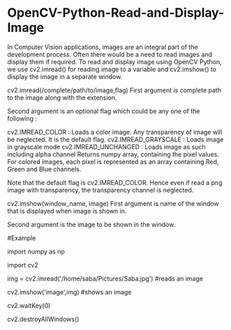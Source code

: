 # OpenCV-Python-Read-and-Display-Image
In Computer Vision applications, images are an integral part of the development process. Often there would be a need to read images and display them if required. To read and display image using OpenCV Python, we use cv2.imread() for reading image to a variable and cv2.imshow() to display the image in a separate window.

cv2.imread(/complete/path/to/image,flag)
First argument is complete path to the image along with the extension.

Second argument is an optional flag which could be any one of the following :

cv2.IMREAD_COLOR : Loads a color image. Any transparency of image will be neglected. It is the default flag.
cv2.IMREAD_GRAYSCALE : Loads image in grayscale mode
cv2.IMREAD_UNCHANGED : Loads image as such including alpha channel
Returns numpy array, containing the pixel values. For colored images, each pixel is represented as an array containing Red, Green and Blue channels.

Note that the default flag is cv2.IMREAD_COLOR. Hence even if read a png image with transparency, the transparency channel is neglected.

cv2.imshow(window_name, image)
First argument is name of the window that is displayed when image is shown in.

Second argument is the image to be shown in the window.

#Example

import numpy as np

import cv2

img = cv2.imread('/home/saba/Pictures/Saba.jpg')  #reads an image

cv2.imshow('image',img)                           #shows an image

cv2.waitKey(0)

cv2.destroyAllWindows()
